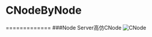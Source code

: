 # CNodeByNode
=============
###Node Server高仿CNode
![CNode](https://github.com/Jasonchang6435/gamesLive/blob/master/plane.gif)  
